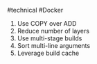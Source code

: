 #technical #Docker 

1. Use COPY over ADD
2. Reduce number of layers
3. Use multi-stage builds
4. Sort multi-line arguments
5. Leverage build cache
